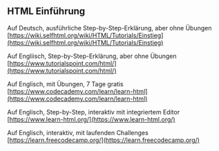 
## HTML Einführung

Auf Deutsch, ausführliche Step-by-Step-Erklärung, aber ohne Übungen
[https://wiki.selfhtml.org/wiki/HTML/Tutorials/Einstieg](https://wiki.selfhtml.org/wiki/HTML/Tutorials/Einstieg)

Auf Engliisch, Step-by-Step-Erklärung, aber ohne Übungen
[https://www.tutorialspoint.com/html/](https://www.tutorialspoint.com/html/)

Auf Englisch, mit Übungen, 7 Tage gratis
[https://www.codecademy.com/learn/learn-html](https://www.codecademy.com/learn/learn-html)

Auf Englisch, Step-by-Step, interaktiv mit integriertem Editor
[https://www.learn-html.org/](https://www.learn-html.org/)

Auf Englisch, interaktiv, mit laufenden Challenges
[https://learn.freecodecamp.org/](https://learn.freecodecamp.org/)
